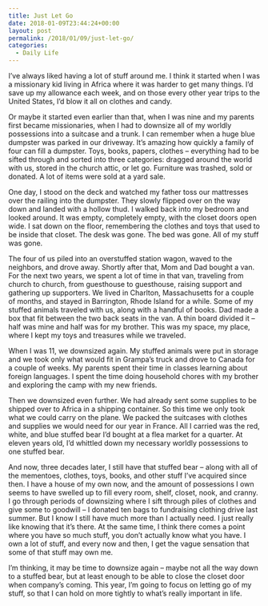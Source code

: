 ```yaml
---
title: Just Let Go
date: 2018-01-09T23:44:24+00:00
layout: post
permalink: /2018/01/09/just-let-go/
categories:
  - Daily Life
---
```

I’ve always liked having a lot of stuff around me. I think it started when I was a missionary kid living in Africa where it was harder to get many things. I’d save up my allowance each week, and on those every other year trips to the United States, I’d blow it all on clothes and candy.

Or maybe it started even earlier than that, when I was nine and my parents first became missionaries, when I had to downsize all of my worldly possessions into a suitcase and a trunk. I can remember when a huge blue dumpster was parked in our driveway. It’s amazing how quickly a family of four can fill a dumpster. Toys, books, papers, clothes – everything had to be sifted through and sorted into three categories: dragged around the world with us, stored in the church attic, or let go. Furniture was trashed, sold or donated. A lot of items were sold at a yard sale.

One day, I stood on the deck and watched my father toss our mattresses over the railing into the dumpster. They slowly flipped over on the way down and landed with a hollow thud. I walked back into my bedroom and looked around. It was empty, completely empty, with the closet doors open wide. I sat down on the floor, remembering the clothes and toys that used to be inside that closet. The desk was gone. The bed was gone. All of my stuff was gone.

The four of us piled into an overstuffed station wagon, waved to the neighbors, and drove away. Shortly after that, Mom and Dad bought a van. For the next two years, we spent a lot of time in that van, traveling from church to church, from guesthouse to guesthouse, raising support and gathering up supporters. We lived in Charlton, Massachusetts for a couple of months, and stayed in Barrington, Rhode Island for a while. Some of my stuffed animals traveled with us, along with a handful of books. Dad made a box that fit between the two back seats in the van. A thin board divided it – half was mine and half was for my brother. This was my space, my place, where I kept my toys and treasures while we traveled.

When I was 11, we downsized again. My stuffed animals were put in storage and we took only what would fit in Grampa’s truck and drove to Canada for a couple of weeks. My parents spent their time in classes learning about foreign languages. I spent the time doing household chores with my brother and exploring the camp with my new friends.

Then we downsized even further. We had already sent some supplies to be shipped over to Africa in a shipping container. So this time we only took what we could carry on the plane. We packed the suitcases with clothes and supplies we would need for our year in France. All I carried was the red, white, and blue stuffed bear I’d bought at a flea market for a quarter. At eleven years old, I’d whittled down my necessary worldly possessions to one stuffed bear.

And now, three decades later, I still have that stuffed bear – along with all of the mementoes, clothes, toys, books, and other stuff I’ve acquired since then. I have a house of my own now, and the amount of possessions I own seems to have swelled up to fill every room, shelf, closet, nook, and cranny. I go through periods of downsizing where I sift through piles of clothes and give some to goodwill – I donated ten bags to fundraising clothing drive last summer. But I know I still have much more than I actually need. I just really like knowing that it’s there. At the same time, I think there comes a point where you have so much stuff, you don’t actually know what you have. I own a lot of stuff, and every now and then, I get the vague sensation that some of that stuff may own me.

I’m thinking, it may be time to downsize again – maybe not all the way down to a stuffed bear, but at least enough to be able to close the closet door when company’s coming. This year, I’m going to focus on letting go of my stuff, so that I can hold on more tightly to what’s really important in life.